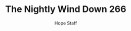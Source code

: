 ---
image: /assets/img/nwd/266_nwd_isaiah_46_4_a_niv.png
title: The Nightly Wind Down 266
categories:
  - The Nightly Wind Down
author: Hope Staff
notes: The Nightly Wind Down 266
embed: >-
  EMBED_GOES_HERE
transcript: >-
  SOME LINES OF TEXT START HERE
---